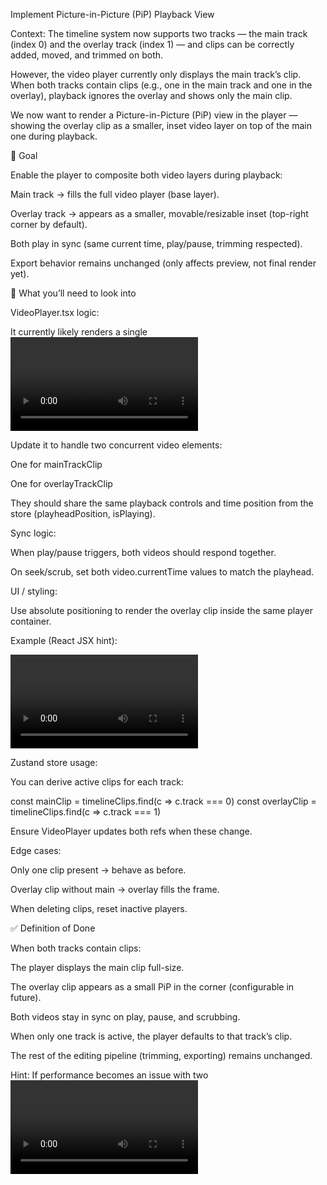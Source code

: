 Implement Picture-in-Picture (PiP) Playback View

Context:
The timeline system now supports two tracks — the main track (index 0) and the overlay track (index 1) — and clips can be correctly added, moved, and trimmed on both.

However, the video player currently only displays the main track’s clip. When both tracks contain clips (e.g., one in the main track and one in the overlay), playback ignores the overlay and shows only the main clip.

We now want to render a Picture-in-Picture (PiP) view in the player — showing the overlay clip as a smaller, inset video layer on top of the main one during playback.

🧠 Goal

Enable the player to composite both video layers during playback:

Main track → fills the full video player (base layer).

Overlay track → appears as a smaller, movable/resizable inset (top-right corner by default).

Both play in sync (same current time, play/pause, trimming respected).

Export behavior remains unchanged (only affects preview, not final render yet).

🧩 What you’ll need to look into

VideoPlayer.tsx logic:

It currently likely renders a single <video> element or canvas context bound to the active clip.

Update it to handle two concurrent video elements:

One for mainTrackClip

One for overlayTrackClip

They should share the same playback controls and time position from the store (playheadPosition, isPlaying).

Sync logic:

When play/pause triggers, both videos should respond together.

On seek/scrub, set both video.currentTime values to match the playhead.

UI / styling:

Use absolute positioning to render the overlay clip inside the same player container.

Example (React JSX hint):

<div className="relative w-full h-full">
  <video ref={mainRef} className="w-full h-full object-contain" />
  <video
    ref={overlayRef}
    className="absolute bottom-4 right-4 w-1/4 h-auto rounded-lg shadow-lg border border-gray-600"
  />
</div>


Zustand store usage:

You can derive active clips for each track:

const mainClip = timelineClips.find(c => c.track === 0)
const overlayClip = timelineClips.find(c => c.track === 1)


Ensure VideoPlayer updates both refs when these change.

Edge cases:

Only one clip present → behave as before.

Overlay clip without main → overlay fills the frame.

When deleting clips, reset inactive players.

✅ Definition of Done

When both tracks contain clips:

The player displays the main clip full-size.

The overlay clip appears as a small PiP in the corner (configurable in future).

Both videos stay in sync on play, pause, and scrubbing.

When only one track is active, the player defaults to that track’s clip.

The rest of the editing pipeline (trimming, exporting) remains unchanged.

Hint:
If performance becomes an issue with two <video> elements, consider a <canvas> compositing approach later. For now, focus on functional two-layer playback using synchronized <video> tags.